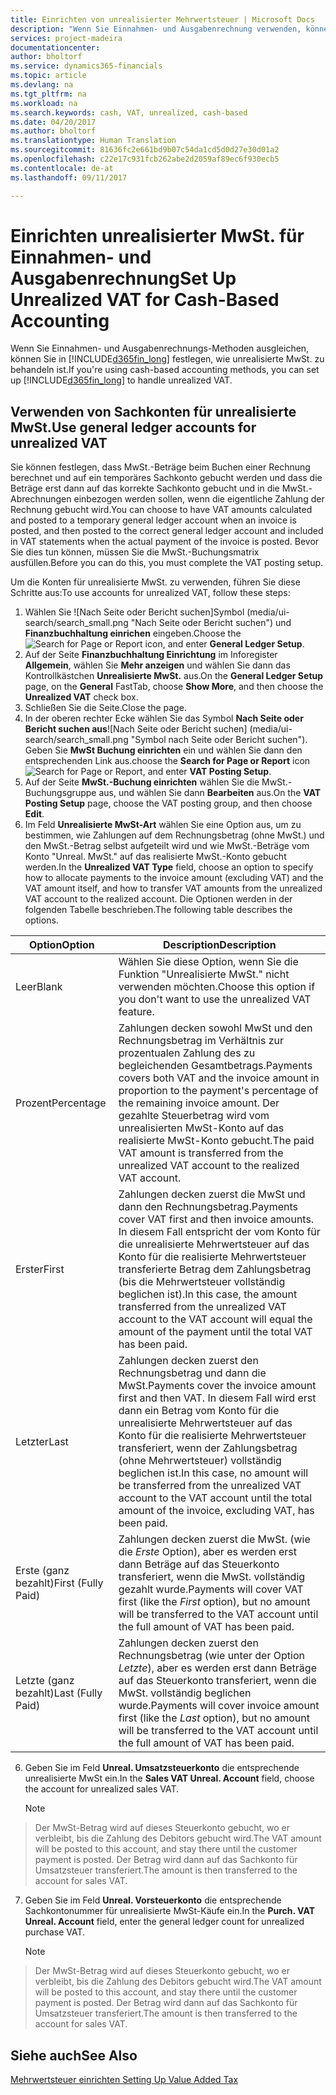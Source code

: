 ```yaml
---
title: Einrichten von unrealisierter Mehrwertsteuer | Microsoft Docs
description: "Wenn Sie Einnahmen- und Ausgabenrechnung verwenden, können Sie angeben, wie Sie unrealisierte MwSt. für Verkäufe und Einkäufe behandeln möchten."
services: project-madeira
documentationcenter: 
author: bholtorf
ms.service: dynamics365-financials
ms.topic: article
ms.devlang: na
ms.tgt_pltfrm: na
ms.workload: na
ms.search.keywords: cash, VAT, unrealized, cash-based
ms.date: 04/20/2017
ms.author: bholtorf
ms.translationtype: Human Translation
ms.sourcegitcommit: 81636fc2e661bd9b07c54da1cd5d0d27e30d01a2
ms.openlocfilehash: c22e17c931fcb262abe2d2059af89ec6f930ecb5
ms.contentlocale: de-at
ms.lasthandoff: 09/11/2017

---
```


# <a name="set-up-unrealized-vat-for-cash-based-accounting"></a><span data-ttu-id="55cd3-103">Einrichten unrealisierter MwSt. für Einnahmen- und Ausgabenrechnung</span><span class="sxs-lookup"><span data-stu-id="55cd3-103">Set Up Unrealized VAT for Cash-Based Accounting</span></span>
<span data-ttu-id="55cd3-104">Wenn Sie Einnahmen- und Ausgabenrechnungs-Methoden ausgleichen, können Sie in [!INCLUDE[d365fin_long](includes/d365fin_long_md.md)] festlegen, wie unrealisierte MwSt. zu behandeln ist.</span><span class="sxs-lookup"><span data-stu-id="55cd3-104">If you're using cash-based accounting methods, you can set up [!INCLUDE[d365fin_long](includes/d365fin_long_md.md)] to handle unrealized VAT.</span></span>

## <a name="use-general-ledger-accounts-for-unrealized-vat"></a><span data-ttu-id="55cd3-105">Verwenden von Sachkonten für unrealisierte MwSt.</span><span class="sxs-lookup"><span data-stu-id="55cd3-105">Use general ledger accounts for unrealized VAT</span></span>
<span data-ttu-id="55cd3-106">Sie können festlegen, dass MwSt.-Beträge beim Buchen einer Rechnung berechnet und auf ein temporäres Sachkonto gebucht werden und dass die Beträge erst dann auf das korrekte Sachkonto gebucht und in die MwSt.-Abrechnungen einbezogen werden sollen, wenn die eigentliche Zahlung der Rechnung gebucht wird.</span><span class="sxs-lookup"><span data-stu-id="55cd3-106">You can choose to have VAT amounts calculated and posted to a temporary general ledger account when an invoice is posted, and then posted to the correct general ledger account and included in VAT statements when the actual payment of the invoice is posted.</span></span> <span data-ttu-id="55cd3-107">Bevor Sie dies tun können, müssen Sie die MwSt.-Buchungsmatrix ausfüllen.</span><span class="sxs-lookup"><span data-stu-id="55cd3-107">Before you can do this, you must complete the VAT posting setup.</span></span>

<span data-ttu-id="55cd3-108">Um die Konten für unrealisierte MwSt. zu verwenden, führen Sie diese Schritte aus:</span><span class="sxs-lookup"><span data-stu-id="55cd3-108">To use accounts for unrealized VAT, follow these steps:</span></span>
1. <span data-ttu-id="55cd3-109">Wählen Sie ![Nach Seite oder Bericht suchen]Symbol (media/ui-search/search_small.png "Nach Seite oder Bericht suchen") und **Finanzbuchhaltung einrichen** eingeben.</span><span class="sxs-lookup"><span data-stu-id="55cd3-109">Choose the ![Search for Page or Report](media/ui-search/search_small.png "Search for Page or Report icon") icon, and enter **General Ledger Setup**.</span></span> 
2. <span data-ttu-id="55cd3-110">Auf der Seite **Finanzbuchhaltung Einrichtung** im Inforegister **Allgemein**, wählen Sie **Mehr anzeigen** und wählen Sie dann das Kontrollkästchen **Unrealisierte MwSt.** aus.</span><span class="sxs-lookup"><span data-stu-id="55cd3-110">On the **General Ledger Setup** page, on the **General** FastTab, choose **Show More**, and then choose the **Unrealized VAT** check box.</span></span>
3. <span data-ttu-id="55cd3-111">Schließen Sie die Seite.</span><span class="sxs-lookup"><span data-stu-id="55cd3-111">Close the page.</span></span>
4. <span data-ttu-id="55cd3-112">In der oberen rechter Ecke wählen Sie das Symbol **Nach Seite oder Bericht suchen aus**![Nach Seite oder Bericht suchen] (media/ui-search/search_small.png "Symbol nach Seite oder Bericht suchen"). Geben Sie **MwSt Buchung einrichten** ein und wählen Sie dann den entsprechenden Link aus.</span><span class="sxs-lookup"><span data-stu-id="55cd3-112">choose the **Search for Page or Report** icon ![Search for Page or Report](media/ui-search/search_small.png "Search for Page or Report icon"), and enter **VAT Posting Setup**.</span></span> 
5. <span data-ttu-id="55cd3-113">Auf der Seite **MwSt.-Buchung einrichten** wählen Sie die MwSt.-Buchungsgruppe aus, und wählen Sie dann **Bearbeiten** aus.</span><span class="sxs-lookup"><span data-stu-id="55cd3-113">On the **VAT Posting Setup** page, choose the VAT posting group, and then choose **Edit**.</span></span> 
6. <span data-ttu-id="55cd3-114">Im Feld **Unrealisierte MwSt-Art** wählen Sie eine Option aus, um zu bestimmen, wie Zahlungen auf dem Rechnungsbetrag (ohne MwSt.) und den MwSt.-Betrag selbst aufgeteilt wird und wie MwSt.-Beträge vom Konto "Unreal. MwSt." auf das realisierte MwSt.-Konto gebucht werden.</span><span class="sxs-lookup"><span data-stu-id="55cd3-114">In the **Unrealized VAT Type** field, choose an option to specify how to allocate payments to the invoice amount (excluding VAT) and the VAT amount itself, and how to transfer VAT amounts from the unrealized VAT account to the realized account.</span></span> <span data-ttu-id="55cd3-115">Die Optionen werden in der folgenden Tabelle beschrieben.</span><span class="sxs-lookup"><span data-stu-id="55cd3-115">The following table describes the options.</span></span>

| <span data-ttu-id="55cd3-116">Option</span><span class="sxs-lookup"><span data-stu-id="55cd3-116">Option</span></span> | <span data-ttu-id="55cd3-117">Description</span><span class="sxs-lookup"><span data-stu-id="55cd3-117">Description</span></span> |
| --- | --- |
| <span data-ttu-id="55cd3-118">Leer</span><span class="sxs-lookup"><span data-stu-id="55cd3-118">Blank</span></span> | <span data-ttu-id="55cd3-119">Wählen Sie diese Option, wenn Sie die Funktion "Unrealisierte MwSt." nicht verwenden möchten.</span><span class="sxs-lookup"><span data-stu-id="55cd3-119">Choose this option if you don't want to use the unrealized VAT feature.</span></span> |
| <span data-ttu-id="55cd3-120">Prozent</span><span class="sxs-lookup"><span data-stu-id="55cd3-120">Percentage</span></span> | <span data-ttu-id="55cd3-121">Zahlungen decken sowohl MwSt und den Rechnungsbetrag im Verhältnis zur prozentualen Zahlung des zu begleichenden Gesamtbetrags.</span><span class="sxs-lookup"><span data-stu-id="55cd3-121">Payments covers both VAT and the invoice amount in proportion to the payment's percentage of the remaining invoice amount.</span></span> <span data-ttu-id="55cd3-122">Der gezahlte Steuerbetrag wird vom unrealisierten MwSt-Konto auf das realisierte MwSt-Konto gebucht.</span><span class="sxs-lookup"><span data-stu-id="55cd3-122">The paid VAT amount is transferred from the unrealized VAT account to the realized VAT account.</span></span> |
| <span data-ttu-id="55cd3-123">Erster</span><span class="sxs-lookup"><span data-stu-id="55cd3-123">First</span></span> | <span data-ttu-id="55cd3-124">Zahlungen decken zuerst die MwSt und dann den Rechnungsbetrag.</span><span class="sxs-lookup"><span data-stu-id="55cd3-124">Payments cover VAT first and then invoice amounts.</span></span> <span data-ttu-id="55cd3-125">In diesem Fall entspricht der vom Konto für die unrealisierte Mehrwertsteuer auf das Konto für die realisierte Mehrwertsteuer transferierte Betrag dem Zahlungsbetrag (bis die Mehrwertsteuer vollständig beglichen ist).</span><span class="sxs-lookup"><span data-stu-id="55cd3-125">In this case, the amount transferred from the unrealized VAT account to the VAT account will equal the amount of the payment until the total VAT has been paid.</span></span> |
| <span data-ttu-id="55cd3-126">Letzter</span><span class="sxs-lookup"><span data-stu-id="55cd3-126">Last</span></span> | <span data-ttu-id="55cd3-127">Zahlungen decken zuerst den Rechnungsbetrag und dann die MwSt.</span><span class="sxs-lookup"><span data-stu-id="55cd3-127">Payments cover the invoice amount first and then VAT.</span></span> <span data-ttu-id="55cd3-128">In diesem Fall wird erst dann ein Betrag vom Konto für die unrealisierte Mehrwertsteuer auf das Konto für die realisierte Mehrwertsteuer transferiert, wenn der Zahlungsbetrag (ohne Mehrwertsteuer) vollständig beglichen ist.</span><span class="sxs-lookup"><span data-stu-id="55cd3-128">In this case, no amount will be transferred from the unrealized VAT account to the VAT account until the total amount of the invoice, excluding VAT, has been paid.</span></span> |
| <span data-ttu-id="55cd3-129">Erste (ganz bezahlt)</span><span class="sxs-lookup"><span data-stu-id="55cd3-129">First (Fully Paid)</span></span> | <span data-ttu-id="55cd3-130">Zahlungen decken zuerst die MwSt. (wie die  _Erste_ Option), aber es werden erst dann Beträge auf das Steuerkonto transferiert, wenn die MwSt. vollständig gezahlt wurde.</span><span class="sxs-lookup"><span data-stu-id="55cd3-130">Payments will cover VAT first (like the _First_ option), but no amount will be transferred to the VAT account until the full amount of VAT has been paid.</span></span> |
| <span data-ttu-id="55cd3-131">Letzte (ganz bezahlt)</span><span class="sxs-lookup"><span data-stu-id="55cd3-131">Last (Fully Paid)</span></span> | <span data-ttu-id="55cd3-132">Zahlungen decken zuerst den Rechnungsbetrag (wie unter der Option _Letzte_), aber es werden erst dann Beträge auf das Steuerkonto transferiert, wenn die MwSt. vollständig beglichen wurde.</span><span class="sxs-lookup"><span data-stu-id="55cd3-132">Payments will cover invoice amount first (like the _Last_ option), but no amount will be transferred to the VAT account until the full amount of VAT has been paid.</span></span> |

6. <span data-ttu-id="55cd3-133">Geben Sie im Feld  **Unreal. Umsatzsteuerkonto** die entsprechende unrealisierte MwSt ein.</span><span class="sxs-lookup"><span data-stu-id="55cd3-133">In the **Sales VAT Unreal. Account** field, choose the account for unrealized sales VAT.</span></span>

    > [!NOTE]  
>   <span data-ttu-id="55cd3-134">Der MwSt-Betrag wird auf dieses Steuerkonto gebucht, wo er verbleibt, bis die Zahlung des Debitors gebucht wird.</span><span class="sxs-lookup"><span data-stu-id="55cd3-134">The VAT amount will be posted to this account, and stay there until the customer payment is posted.</span></span> <span data-ttu-id="55cd3-135">Der Betrag wird dann auf das Sachkonto für Umsatzsteuer transferiert.</span><span class="sxs-lookup"><span data-stu-id="55cd3-135">The amount is then transferred to the account for sales VAT.</span></span>
7. <span data-ttu-id="55cd3-136">Geben Sie im Feld **Unreal. Vorsteuerkonto** die entsprechende Sachkontonummer für unrealisierte MwSt-Käufe ein.</span><span class="sxs-lookup"><span data-stu-id="55cd3-136">In the **Purch. VAT Unreal. Account** field, enter the general ledger count for unrealized purchase VAT.</span></span>

    > [!NOTE]  
>   <span data-ttu-id="55cd3-137">Der MwSt-Betrag wird auf dieses Steuerkonto gebucht, wo er verbleibt, bis die Zahlung des Debitors gebucht wird.</span><span class="sxs-lookup"><span data-stu-id="55cd3-137">The VAT amount will be posted to this account, and stay there until the customer payment is posted.</span></span> <span data-ttu-id="55cd3-138">Der Betrag wird dann auf das Sachkonto für Umsatzsteuer transferiert.</span><span class="sxs-lookup"><span data-stu-id="55cd3-138">The amount is then transferred to the account for sales VAT.</span></span>

## <a name="see-also"></a><span data-ttu-id="55cd3-139">Siehe auch</span><span class="sxs-lookup"><span data-stu-id="55cd3-139">See Also</span></span>
[<span data-ttu-id="55cd3-140"> Mehrwertsteuer einrichten </span><span class="sxs-lookup"><span data-stu-id="55cd3-140">Setting Up Value Added Tax</span></span>](finance-setup-vat.md)
